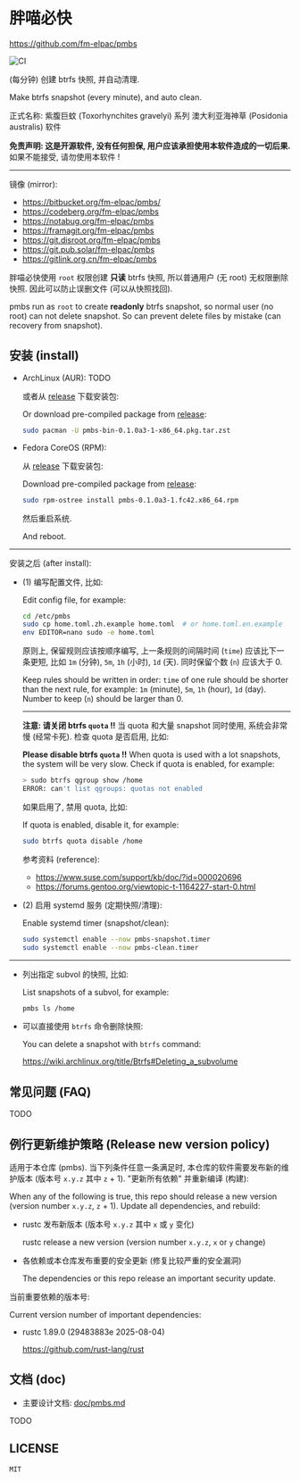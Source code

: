 # 胖喵必快

<https://github.com/fm-elpac/pmbs>

![CI](https://github.com/fm-elpac/pmbs/actions/workflows/ci.yml/badge.svg)

(每分钟) 创建 btrfs 快照, 并自动清理.

Make btrfs snapshot (every minute), and auto clean.

正式名称: 紫腹巨蚊 (Toxorhynchites gravelyi) 系列 澳大利亚海神草 (Posidonia
australis) 软件

**免责声明: 这是开源软件, 没有任何担保, 用户应该承担使用本软件造成的一切后果.**
如果不能接受, 请勿使用本软件 !

---

镜像 (mirror):

- <https://bitbucket.org/fm-elpac/pmbs/>
- <https://codeberg.org/fm-elpac/pmbs>
- <https://notabug.org/fm-elpac/pmbs>
- <https://framagit.org/fm-elpac/pmbs>
- <https://git.disroot.org/fm-elpac/pmbs>
- <https://git.pub.solar/fm-elpac/pmbs>
- <https://gitlink.org.cn/fm-elpac/pmbs>

胖喵必快使用 `root` 权限创建 **只读** btrfs 快照, 所以普通用户 (无 root)
无权限删除快照. 因此可以防止误删文件 (可以从快照找回).

pmbs run as `root` to create **readonly** btrfs snapshot, so normal user (no
root) can not delete snapshot. So can prevent delete files by mistake (can
recovery from snapshot).

## 安装 (install)

- ArchLinux (AUR): TODO

  或者从 [release](https://github.com/fm-elpac/pmbs/releases) 下载安装包:

  Or download pre-compiled package from
  [release](https://github.com/fm-elpac/pmbs/releases):

  ```sh
  sudo pacman -U pmbs-bin-0.1.0a3-1-x86_64.pkg.tar.zst
  ```

- Fedora CoreOS (RPM):

  从 [release](https://github.com/fm-elpac/pmbs/releases) 下载安装包:

  Download pre-compiled package from
  [release](https://github.com/fm-elpac/pmbs/releases):

  ```sh
  sudo rpm-ostree install pmbs-0.1.0a3-1.fc42.x86_64.rpm
  ```

  然后重启系统.

  And reboot.

---

安装之后 (after install):

- (1) 编写配置文件, 比如:

  Edit config file, for example:

  ```sh
  cd /etc/pmbs
  sudo cp home.toml.zh.example home.toml  # or home.toml.en.example
  env EDITOR=nano sudo -e home.toml
  ```

  原则上, 保留规则应该按顺序编写, 上一条规则的间隔时间 (`time`)
  应该比下一条更短, 比如 `1m` (分钟), `5m`, `1h` (小时), `1d` (天). 同时保留个数
  (`n`) 应该大于 0.

  Keep rules should be written in order: `time` of one rule should be shorter
  than the next rule, for example: `1m` (minute), `5m`, `1h` (hour), `1d` (day).
  Number to keep (`n`) should be larger than 0.

  ---

  **注意: 请关闭 btrfs `quota` !!** 当 quota 和大量 snapshot 同时使用,
  系统会非常慢 (经常卡死). 检查 quota 是否启用, 比如:

  **Please disable btrfs `quota` !!** When quota is used with a lot snapshots,
  the system will be very slow. Check if quota is enabled, for example:

  ```sh
  > sudo btrfs qgroup show /home
  ERROR: can't list qgroups: quotas not enabled
  ```

  如果启用了, 禁用 quota, 比如:

  If quota is enabled, disable it, for example:

  ```sh
  sudo btrfs quota disable /home
  ```

  参考资料 (reference):

  - <https://www.suse.com/support/kb/doc/?id=000020696>
  - <https://forums.gentoo.org/viewtopic-t-1164227-start-0.html>

- (2) 启用 systemd 服务 (定期快照/清理):

  Enable systemd timer (snapshot/clean):

  ```sh
  sudo systemctl enable --now pmbs-snapshot.timer
  sudo systemctl enable --now pmbs-clean.timer
  ```

---

- 列出指定 subvol 的快照, 比如:

  List snapshots of a subvol, for example:

  ```sh
  pmbs ls /home
  ```

- 可以直接使用 `btrfs` 命令删除快照:

  You can delete a snapshot with `btrfs` command:

  <https://wiki.archlinux.org/title/Btrfs#Deleting_a_subvolume>

## 常见问题 (FAQ)

TODO

## 例行更新维护策略 (Release new version policy)

适用于本仓库 (pmbs). 当下列条件任意一条满足时, 本仓库的软件需要发布新的维护版本
(版本号 `x.y.z` 其中 `z` + 1). "更新所有依赖" 并重新编译 (构建):

When any of the following is true, this repo should release a new version
(version number `x.y.z`, `z` + 1). Update all dependencies, and rebuild:

- rustc 发布新版本 (版本号 `x.y.z` 其中 `x` 或 `y` 变化)

  rustc release a new version (version number `x.y.z`, `x` or `y` change)

- 各依赖或本仓库发布重要的安全更新 (修复比较严重的安全漏洞)

  The dependencies or this repo release an important security update.

当前重要依赖的版本号:

Current version number of important dependencies:

- rustc 1.89.0 (29483883e 2025-08-04)

  <https://github.com/rust-lang/rust>

## 文档 (doc)

- 主要设计文档: [doc/pmbs.md](./doc/pmbs.md)

TODO

## LICENSE

`MIT`

